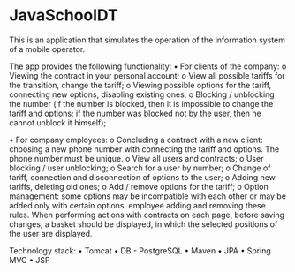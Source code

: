 # JavaSchoolDT

This is an application that simulates the operation of the information system of a mobile operator.

The app provides the following functionality:
• For clients of the company:
o Viewing the contract in your personal account;
o View all possible tariffs for the transition, change the tariff;
o Viewing possible options for the tariff, connecting new options, disabling existing ones;
o Blocking / unblocking the number (if the number is blocked, then it is impossible to change the tariff and options; if the number was blocked not by the user, then he cannot unblock it himself);

• For company employees:
o Concluding a contract with a new client: choosing a new phone number with connecting the tariff and options. The phone number must be unique.
o View all users and contracts;
o User blocking / user unblocking;
o Search for a user by number;
o Change of tariff, connection and disconnection of options to the user;
o Adding new tariffs, deleting old ones;
o Add / remove options for the tariff;
o Option management: some options may be incompatible with each other or may be added only with certain options, employee adding and removing these rules.
When performing actions with contracts on each page, before saving changes, a basket should be displayed, in which the selected positions of the user are displayed.

Technology stack:
• Tomcat
• DB - PostgreSQL
• Maven
• JPA
• Spring MVC
• JSP
